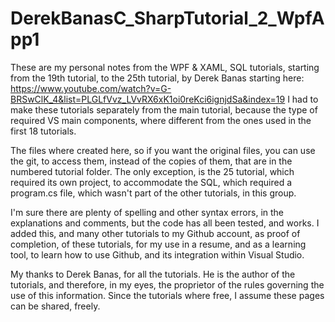 # DerekBanasC_SharpTutorial_2_WpfApp1

These are my personal notes from the  WPF & XAML, SQL tutorials, starting from the 19th tutorial, to the 25th tutorial,  by Derek Banas starting here:
https://www.youtube.com/watch?v=G-BRSwClK_4&list=PLGLfVvz_LVvRX6xK1oi0reKci6ignjdSa&index=19
I had to make these tutorials separately from the main tutorial, because the type of required VS main components, where different from the ones used
in the first 18 tutorials.  

The files where created here, so if you want the original files, you can use the git, to access them, instead of the copies of them, that are in
the numbered tutorial folder.  The only exception, is the 25 tutorial, which required its own project, to accommodate the SQL, which required a program.cs
file, which wasn't part of the other tutorials, in this group.

I'm sure there are plenty of spelling and other syntax errors, in the explanations and comments, but the code has all been tested, and works.  I added
this, and many other tutorials to my Github account, as proof of completion, of these tutorials, for my use in a resume, and as a learning tool,
to learn how to use Github, and its integration within Visual Studio.

My thanks to Derek Banas, for all the tutorials.  He is the author of the tutorials, and therefore, in my eyes, the proprietor of the rules governing
the use of this information.  Since the tutorials where free, I assume these pages can be shared, freely.

